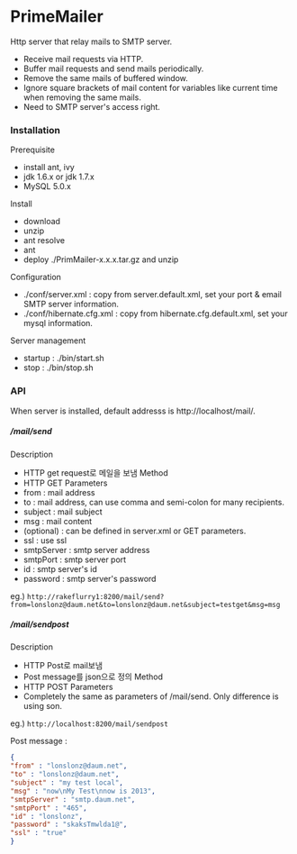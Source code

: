 PrimeMailer
==========
Http server that relay mails to SMTP server.

- Receive mail requests via HTTP.
- Buffer mail requests and send mails periodically. 
- Remove the same mails of buffered window.
- Ignore square brackets of mail content for variables like current time when removing the same mails. 
- Need to SMTP server's access right. 

### Installation

Prerequisite
- install ant, ivy
- jdk 1.6.x or jdk 1.7.x
- MySQL 5.0.x

Install
- download
- unzip
- ant resolve
- ant
- deploy ./PrimMailer-x.x.x.tar.gz and unzip 

Configuration
- ./conf/server.xml : copy from server.default.xml, set your port & email SMTP server information.
- ./conf/hibernate.cfg.xml : copy from hibernate.cfg.default.xml, set your mysql information. 

Server management
- startup : ./bin/start.sh
- stop : ./bin/stop.sh

### API

When server is installed, default addresss is http://localhost/mail/.

##### /mail/send

Description
- HTTP get request로 메일을 보냄
Method
- HTTP GET
Parameters
- from  : mail address
- to : mail address, can use comma and semi-colon for many recipients.
- subject : mail subject
- msg : mail content
- (optional) : can be defined in server.xml or GET parameters.
 - ssl : use ssl
 - smtpServer : smtp server address
 - smtpPort : smtp server port
 - id : smtp server's id
 - password : smtp server's password

eg.)
``
http://rakeflurry1:8200/mail/send?from=lonslonz@daum.net&to=lonslonz@daum.net&subject=testget&msg=msg
``

##### /mail/sendpost

Description
- HTTP Post로 mail보냄
- Post message를 json으로 정의
Method
- HTTP POST
Parameters
- Completely the same as parameters of /mail/send. Only difference is using son. 

eg.)
``
http://localhost:8200/mail/sendpost
``

Post message : 
```json
{
"from" : "lonslonz@daum.net",
"to" : "lonslonz@daum.net",
"subject" : "my test local",
"msg" : "now\nMy Test\nnow is 2013",
"smtpServer" : "smtp.daum.net",
"smtpPort" : "465",
"id" : "lonslonz",
"password" : "skaksTmwlda1@",
"ssl" : "true"
}
```
